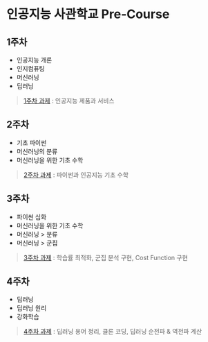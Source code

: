 # 인공지능 사관학교 Pre-Course

## 1주차
- 인공지능 개론
- 인지컴퓨팅
- 머신러닝
- 딥러닝
> [1주차 과제](1주차과제.ipynb) : 인공지능 제품과 서비스 


## 2주차
- 기초 파이썬
- 머신러닝의 분류
- 머신러닝을 위한 기초 수학
> [2주차 과제](2.ipynb) : 파이썬과 인공지능 기초 수학

## 3주차
- 파이썬 심화
- 머신러닝을 위한 기초 수학
- 머신러닝 > 분류
- 머신러닝 > 군집
> [3주차 과제](3주차과제.ipynb) : 학습률 최적화, 군집 분석 구현, Cost Function 구현

## 4주차
- 딥러닝
- 딥러닝 원리
- 강화학습
> [4주차 과제](4주차과제.ipynb) : 딥러닝 용어 정리, 클론 코딩, 딥러닝 순전파 & 역전파 계산
